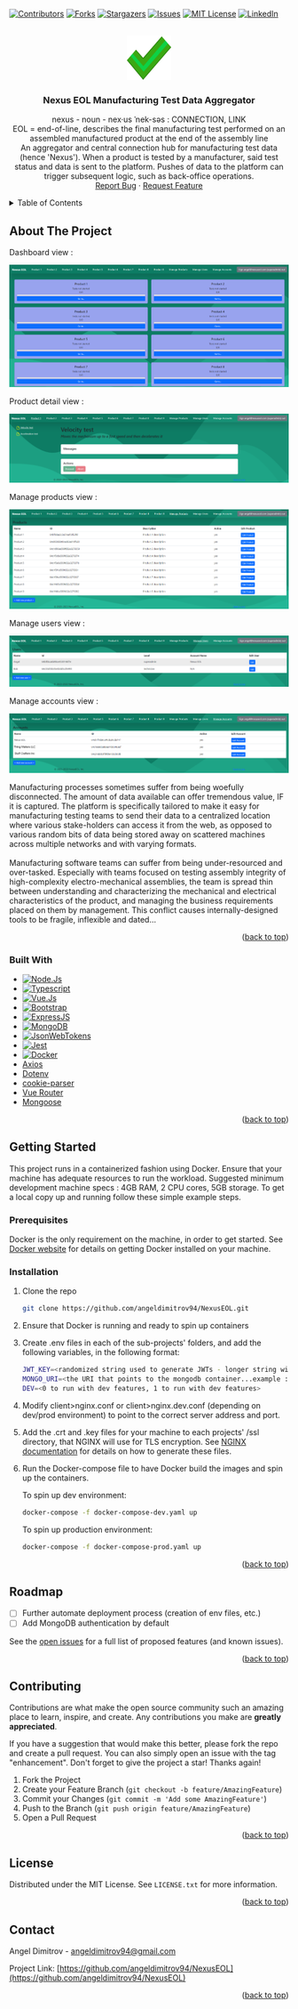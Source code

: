 <!-- Improved compatibility of back to top link: See: https://github.com/othneildrew/Best-README-Template/pull/73 -->
<a name="readme-top"></a>
<!--
*** Thanks for checking out the Best-README-Template. If you have a suggestion
*** that would make this better, please fork the repo and create a pull request
*** or simply open an issue with the tag "enhancement".
*** Don't forget to give the project a star!
*** Thanks again! Now go create something AMAZING! :D
-->



<!-- PROJECT SHIELDS -->
<!--
*** I'm using markdown "reference style" links for readability.
*** Reference links are enclosed in brackets [ ] instead of parentheses ( ).
*** See the bottom of this document for the declaration of the reference variables
*** for contributors-url, forks-url, etc. This is an optional, concise syntax you may use.
*** https://www.markdownguide.org/basic-syntax/#reference-style-links
-->
[![Contributors][contributors-shield]][contributors-url]
[![Forks][forks-shield]][forks-url]
[![Stargazers][stars-shield]][stars-url]
[![Issues][issues-shield]][issues-url]
[![MIT License][license-shield]][license-url]
[![LinkedIn][linkedin-shield]][linkedin-url]



<!-- PROJECT LOGO -->
<br />
<div align="center">
  <a href="https://github.com/angeldimitrov94/NexusEOL">
    <img src="images/nexuseol.png" alt="Logo" width="80" height="80">
  </a>

<h3 align="center">Nexus EOL Manufacturing Test Data Aggregator</h3>

  <p align="center">
    nexus - noun - nex·​us ˈnek-səs : CONNECTION, LINK<br/>
    EOL = end-of-line, describes the final manufacturing test performed on an assembled manufactured product at the end of the assembly line<br/>
    An aggregator and central connection hub for manufacturing test data (hence 'Nexus'). When a product is tested by a manufacturer, said test status and data is sent to the platform. Pushes of data to the platform can trigger subsequent logic, such as back-office operations.<br />
    <a href="https://github.com/angeldimitrov94/NexusEOL/issues">Report Bug</a>
    ·
    <a href="https://github.com/angeldimitrov94/NexusEOL/issues">Request Feature</a>
  </p>
</div>



<!-- TABLE OF CONTENTS -->
<details>
  <summary>Table of Contents</summary>
  <ol>
    <li>
      <a href="#about-the-project">About The Project</a>
      <ul>
        <li><a href="#built-with">Built With</a></li>
      </ul>
    </li>
    <li>
      <a href="#getting-started">Getting Started</a>
      <ul>
        <li><a href="#prerequisites">Prerequisites</a></li>
        <li><a href="#installation">Installation</a></li>
      </ul>
    </li>
    <li><a href="#usage">Usage</a></li>
    <li><a href="#roadmap">Roadmap</a></li>
    <li><a href="#contributing">Contributing</a></li>
    <li><a href="#license">License</a></li>
    <li><a href="#contact">Contact</a></li>
  </ol>
</details>



<!-- ABOUT THE PROJECT -->
## About The Project

Dashboard view : 

[![NexusEOL Screen Shot - dashboard][NexusEOL-screenshot-dashboard]](https://www.nexuseol.com)

Product detail view : 

[![NexusEOL Screen Shot - product][NexusEOL-screenshot-product]](https://www.nexuseol.com)

Manage products view : 

[![NexusEOL Screen Shot - manage products][NexusEOL-screenshot-manage-products]](https://www.nexuseol.com)

Manage users view : 

[![NexusEOL Screen Shot - manage users][NexusEOL-screenshot-manage-users]](https://www.nexuseol.com)

Manage accounts view : 

[![NexusEOL Screen Shot - manage accounts][NexusEOL-screenshot-manage-accounts]](https://www.nexuseol.com)

Manufacturing processes sometimes suffer from being woefully disconnected. The amount of data available can offer tremendous value, IF it is captured. The platform is specifically tailored to make it easy for manufacturing testing teams to send their data to a centralized location where various stake-holders can access it from the web, as opposed to various random bits of data being stored away on scattered machines across multiple networks and with varying formats.</br>
</br>
Manufacturing software teams can suffer from being under-resourced and over-tasked. Especially with teams focused on testing assembly integrity of high-complexity electro-mechanical assemblies, the team is spread thin between understanding and characterizing the mechanical and electrical characteristics of the product, and managing the business requirements placed on them by management. This conflict causes internally-designed tools to be fragile, inflexible and dated...</br>

<p align="right">(<a href="#readme-top">back to top</a>)</p>

### Built With

* [![Node.Js][Node.Js]][Node.Js-url]
* [![Typescript][Typescript]][Typescript-url]
* [![Vue.Js][Vue.Js]][Vue-url]
* [![Bootstrap][Bootstrap]][Bootstrap-url]
* [![ExpressJS][ExpressJS]][ExpressJS-url]
* [![MongoDB][MongoDB]][MongoDB-url]
* [![JsonWebTokens][JsonWebTokens]][JsonWebTokens-url]
* [![Jest][Jest]][Jest-url]
* [![Docker][Docker]][Docker-url]
* [Axios](Axios-url)
* [Dotenv](dotenv-url)
* [cookie-parser](cookie-parser-url)
* [Vue Router](vue-router-url)
* [Mongoose](mongoose-url)

<p align="right">(<a href="#readme-top">back to top</a>)</p>



<!-- GETTING STARTED -->
## Getting Started

This project runs in a containerized fashion using Docker. Ensure that your machine has adequate resources to run the workload. Suggested minimum development machine specs : 4GB RAM, 2 CPU cores, 5GB storage. To get a local copy up and running follow these simple example steps.

### Prerequisites

Docker is the only requirement on the machine, in order to get started. See [Docker website](https://docs.docker.com/get-docker/) for details on getting Docker installed on your machine.

### Installation

1. Clone the repo
   ```sh
   git clone https://github.com/angeldimitrov94/NexusEOL.git
   ```
2. Ensure that Docker is running and ready to spin up containers
3. Create .env files in each of the sub-projects' folders, and add the following variables, in the following format:
   ```sh
   JWT_KEY=<randomized string used to generate JWTs - longer string will be tougher to crack, in theory>
   MONGO_URI=<the URI that points to the mongodb container...example : mongodb://mongodb:27017/accounts>
   DEV=<0 to run with dev features, 1 to run with dev features>
   ```
4. Modify client>nginx.conf or client>nginx.dev.conf (depending on dev/prod environment) to point to the correct server address and port.

5. Add the .crt and .key files for your machine to each projects' /ssl directory, that NGINX will use for TLS encryption. See [NGINX documentation](https://docs.nginx.com/nginx/admin-guide/security-controls/terminating-ssl-tcp/) for details on how to generate these files.

6. Run the Docker-compose file to have Docker build the images and spin up the containers.

   To spin up dev environment:
   ```sh
   docker-compose -f docker-compose-dev.yaml up
   ```
   To spin up production environment:
   ```sh
   docker-compose -f docker-compose-prod.yaml up
   ```

<p align="right">(<a href="#readme-top">back to top</a>)</p>

<!-- ROADMAP -->
## Roadmap

- [ ] Further automate deployment process (creation of env files, etc.)
- [ ] Add MongoDB authentication by default

See the [open issues](https://github.com/angeldimitrov94/NexusEOL/issues) for a full list of proposed features (and known issues).

<p align="right">(<a href="#readme-top">back to top</a>)</p>

<!-- CONTRIBUTING -->
## Contributing

Contributions are what make the open source community such an amazing place to learn, inspire, and create. Any contributions you make are **greatly appreciated**.

If you have a suggestion that would make this better, please fork the repo and create a pull request. You can also simply open an issue with the tag "enhancement".
Don't forget to give the project a star! Thanks again!

1. Fork the Project
2. Create your Feature Branch (`git checkout -b feature/AmazingFeature`)
3. Commit your Changes (`git commit -m 'Add some AmazingFeature'`)
4. Push to the Branch (`git push origin feature/AmazingFeature`)
5. Open a Pull Request

<p align="right">(<a href="#readme-top">back to top</a>)</p>



<!-- LICENSE -->
## License

Distributed under the MIT License. See `LICENSE.txt` for more information.

<p align="right">(<a href="#readme-top">back to top</a>)</p>



<!-- CONTACT -->
## Contact

Angel Dimitrov - angeldimitrov94@gmail.com

Project Link: [https://github.com/angeldimitrov94/NexusEOL](https://github.com/angeldimitrov94/NexusEOL)

<p align="right">(<a href="#readme-top">back to top</a>)</p>



<!-- MARKDOWN LINKS & IMAGES -->
<!-- https://www.markdownguide.org/basic-syntax/#reference-style-links -->
[contributors-shield]: https://img.shields.io/github/contributors/angeldimitrov94/NexusEOL.svg?style=for-the-badge
[contributors-url]: https://github.com/angeldimitrov94/NexusEOL/graphs/contributors
[forks-shield]: https://img.shields.io/github/forks/angeldimitrov94/NexusEOL.svg?style=for-the-badge
[forks-url]: https://github.com/angeldimitrov94/NexusEOL/network/members
[stars-shield]: https://img.shields.io/github/stars/angeldimitrov94/NexusEOL.svg?style=for-the-badge
[stars-url]: https://github.com/angeldimitrov94/NexusEOL/stargazers
[issues-shield]: https://img.shields.io/github/issues/angeldimitrov94/NexusEOL.svg?style=for-the-badge
[issues-url]: https://github.com/angeldimitrov94/NexusEOL/issues
[license-shield]: https://img.shields.io/github/license/angeldimitrov94/NexusEOL.svg?style=for-the-badge
[license-url]: https://github.com/angeldimitrov94/NexusEOL/blob/master/LICENSE.txt
[linkedin-shield]: https://img.shields.io/badge/-LinkedIn-black.svg?style=for-the-badge&logo=linkedin&colorB=555
[linkedin-url]: https://linkedin.com/in/linkedin.com/in/angel-dimitrov
[product-screenshot]: images/screenshot.png
[Vue.js]: https://img.shields.io/badge/Vue.js-35495E?style=for-the-badge&logo=vuedotjs&logoColor=4FC08D
[Vue-url]: https://vuejs.org/
[Node.Js]: https://img.shields.io/badge/Node.js-43853D?style=for-the-badge&logo=node.js&logoColor=white
[Node.Js-url]: https://nodejs.dev/en/
[Bootstrap-url]: https://getbootstrap.com
[JQuery.com]: https://img.shields.io/badge/jQuery-0769AD?style=for-the-badge&logo=jquery&logoColor=white
[JQuery-url]: https://jquery.com 
[Typescript]: https://img.shields.io/badge/TypeScript-007ACC?style=for-the-badge&logo=typescript&logoColor=white
[Typescript-url]: https://www.typescriptlang.org/
[Bootstrap]: https://img.shields.io/badge/Bootstrap-563D7C?style=for-the-badge&logo=bootstrap&logoColor=white
[Bootstrap-url]: https://getbootstrap.com/
[ExpressJS]: 	https://img.shields.io/badge/Express.js-404D59?style=for-the-badge
[ExpressJS-url]: https://expressjs.com/
[MongoDB]: 	https://img.shields.io/badge/MongoDB-4EA94B?style=for-the-badge&logo=mongodb&logoColor=white
[MongoDB-url]: https://www.mongodb.com/
[JsonWebTokens]: 	https://img.shields.io/badge/json%20web%20tokens-323330?style=for-the-badge&logo=json-web-tokens&logoColor=pink
[JsonWebTokens-url]: https://jwt.io/
[Jest]: 	https://img.shields.io/badge/Jest-323330?style=for-the-badge&logo=Jest&logoColor=white
[Jest-url]: https://jestjs.io/
[Docker]: 	https://img.shields.io/badge/docker-%230db7ed.svg?style=for-the-badge&logo=docker&logoColor=white
[Docker-url]: https://www.docker.com/
[cookie-parser-url]: https://www.npmjs.com/package/cookie-parser
[vue-router-url]: https://router.vuejs.org/
[mongoose-url]: https://mongoosejs.com/
[NexusEOL-screenshot-dashboard]: images/dashboard.PNG
[NexusEOL-screenshot-product]: images/product.PNG
[NexusEOL-screenshot-manage-products]: images/manage_products.PNG
[NexusEOL-screenshot-manage-users]: images/manage_users.PNG
[NexusEOL-screenshot-manage-accounts]: images/manage_accounts.PNG
